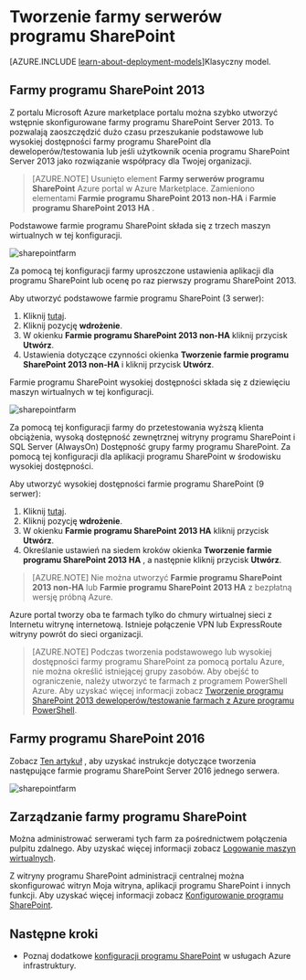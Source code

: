 <properties
    pageTitle="Tworzenie farmy serwerów programu SharePoint | Microsoft Azure"
    description="Szybkie tworzenie nowej farmy serwerów programu SharePoint 2013 lub 2016 programu SharePoint w Azure."
    services="virtual-machines-windows"
    documentationCenter=""
    authors="JoeDavies-MSFT"
    manager="timlt"
    editor=""
    tags="azure-resource-manager"/>

<tags
    ms.service="virtual-machines-windows"
    ms.workload="infrastructure-services"
    ms.tgt_pltfrm="vm-windows"
    ms.devlang="na"
    ms.topic="article"
    ms.date="09/30/2016"
    ms.author="josephd"/>

# <a name="create-sharepoint-server-farms"></a>Tworzenie farmy serwerów programu SharePoint

[AZURE.INCLUDE [learn-about-deployment-models](../../includes/learn-about-deployment-models-rm-include.md)]Klasyczny model.

## <a name="sharepoint-2013-farms"></a>Farmy programu SharePoint 2013

Z portalu Microsoft Azure marketplace portalu można szybko utworzyć wstępnie skonfigurowane farmy programu SharePoint Server 2013. To pozwalają zaoszczędzić dużo czasu przeszukanie podstawowe lub wysokiej dostępności farmy programu SharePoint dla deweloperów/testowania lub jeśli użytkownik ocenia programu SharePoint Server 2013 jako rozwiązanie współpracy dla Twojej organizacji.

> [AZURE.NOTE] Usunięto element **Farmy serwerów programu SharePoint** Azure portal w Azure Marketplace. Zamieniono elementami **Farmie programu SharePoint 2013 non-HA** i **Farmie programu SharePoint 2013 HA** .

Podstawowe farmie programu SharePoint składa się z trzech maszyn wirtualnych w tej konfiguracji.

![sharepointfarm](./media/virtual-machines-windows-sharepoint-farm/Non-HAFarm.png)

Za pomocą tej konfiguracji farmy uproszczone ustawienia aplikacji dla programu SharePoint lub ocenę po raz pierwszy programu SharePoint 2013.

Aby utworzyć podstawowe farmie programu SharePoint (3 serwer):

1. Kliknij [tutaj](https://azure.microsoft.com/marketplace/partners/sharepoint2013/sharepoint2013farmsharepoint2013-nonha/).
2. Kliknij pozycję **wdrożenie**.
3. W okienku **Farmie programu SharePoint 2013 non-HA** kliknij przycisk **Utwórz**.
4. Ustawienia dotyczące czynności okienka **Tworzenie farmie programu SharePoint 2013 non-HA** i kliknij przycisk **Utwórz**.

Farmie programu SharePoint wysokiej dostępności składa się z dziewięciu maszyn wirtualnych w tej konfiguracji.

![sharepointfarm](./media/virtual-machines-windows-sharepoint-farm/HAFarm.png)

Za pomocą tej konfiguracji farmy do przetestowania wyższą klienta obciążenia, wysoką dostępność zewnętrznej witryny programu SharePoint i SQL Server (AlwaysOn) Dostępność grupy farmy programu SharePoint. Za pomocą tej konfiguracji dla aplikacji programu SharePoint w środowisku wysokiej dostępności.

Aby utworzyć wysokiej dostępności farmie programu SharePoint (9 serwer):

1. Kliknij [tutaj](https://azure.microsoft.com/marketplace/partners/sharepoint2013/sharepoint2013farmsharepoint2013-ha/).
2. Kliknij pozycję **wdrożenie**.
3. W okienku **Farmie programu SharePoint 2013 HA** kliknij przycisk **Utwórz**.
4. Określanie ustawień na siedem kroków okienka **Tworzenie farmie programu SharePoint 2013 HA** , a następnie kliknij przycisk **Utwórz**.

> [AZURE.NOTE] Nie można utworzyć **Farmie programu SharePoint 2013 non-HA** lub **Farmie programu SharePoint 2013 HA** z bezpłatną wersję próbną Azure.

Azure portal tworzy oba te farmach tylko do chmury wirtualnej sieci z Internetu witrynę internetową. Istnieje połączenie VPN lub ExpressRoute witryny powrót do sieci organizacji.

> [AZURE.NOTE] Podczas tworzenia podstawowego lub wysokiej dostępności farmy programu SharePoint za pomocą portalu Azure, nie można określić istniejącej grupy zasobów. Aby obejść to ograniczenie, należy utworzyć te farmach z programem PowerShell Azure. Aby uzyskać więcej informacji zobacz [Tworzenie programu SharePoint 2013 deweloperów/testowanie farmach z Azure programu PowerShell](https://technet.microsoft.com/library/mt743093.aspx#powershell).

## <a name="sharepoint-2016-farms"></a>Farmy programu SharePoint 2016

Zobacz [Ten artykuł](https://technet.microsoft.com/library/mt723354.aspx) , aby uzyskać instrukcje dotyczące tworzenia następujące farmie programu SharePoint Server 2016 jednego serwera.

![sharepointfarm](./media/virtual-machines-windows-sharepoint-farm/SP2016Farm.png)

## <a name="managing-the-sharepoint-farms"></a>Zarządzanie farmy programu SharePoint

Można administrować serwerami tych farm za pośrednictwem połączenia pulpitu zdalnego. Aby uzyskać więcej informacji zobacz [Logowanie maszyn wirtualnych](virtual-machines-windows-hero-tutorial.md#log-on-to-the-virtual-machine).

Z witryny programu SharePoint administracji centralnej można skonfigurować witryn Moja witryna, aplikacji programu SharePoint i innych funkcji. Aby uzyskać więcej informacji zobacz [Konfigurowanie programu SharePoint](http://technet.microsoft.com/library/ee836142.aspx).

## <a name="next-steps"></a>Następne kroki

- Poznaj dodatkowe [konfiguracji programu SharePoint](https://technet.microsoft.com/library/dn635309.aspx) w usługach Azure infrastruktury.
